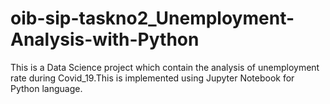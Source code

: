 # oib-sip-taskno2_Unemployment-Analysis-with-Python
This is a Data Science project which contain the analysis of unemployment rate during Covid_19.This is implemented using Jupyter Notebook for Python language.
